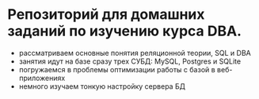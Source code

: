 # Репозиторий для домашних заданий по изучению курса DBA.
- рассматриваем основные понятия реляционной теории, SQL и DBA
- занятия идут на базе сразу трех СУБД: MySQL, Postgres и SQLite
- погружаемся в проблемы оптимизации работы с базой в веб-приложениях
- немного изучаем тонкую настройку сервера БД
